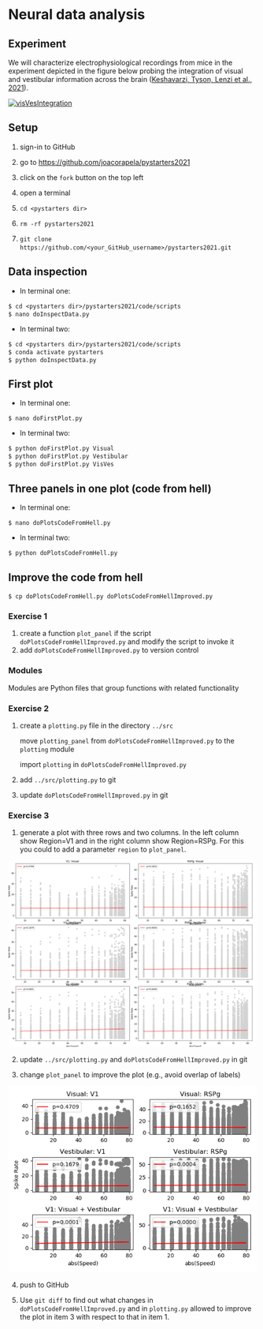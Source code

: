 
# Neural data analysis

## Experiment

We will characterize electrophysiological recordings from mice in the experiment depicted in the figure below probing the integration of visual and vestibular information across the brain ([Keshavarzi, Tyson, Lenzi et al., 2021](https://www.biorxiv.org/content/10.1101/2021.01.22.427789v4.abstract)).

[![visVesIntegration](figures/visVesIntegration.png)](http://www.gatsby.ucl.ac.uk/~rapela/sepi/videos/sepi.mov)

## Setup

1. sign-in to GitHub

2. go to https://github.com/joacorapela/pystarters2021

3. click on the `fork` button on the top left

4. open a terminal

5. `cd <pystarters dir>`

6. `rm -rf pystarters2021`

7. `git clone https://github.com/<your_GitHub_username>/pystarters2021.git`

## Data inspection

- In terminal one:

```
$ cd <pystarters dir>/pystarters2021/code/scripts
$ nano doInspectData.py
```

- In terminal two:

```
$ cd <pystarters dir>/pystarters2021/code/scripts
$ conda activate pystarters
$ python doInspectData.py
```

## First plot

- In terminal one:

```
$ nano doFirstPlot.py
```

- In terminal two:

```
$ python doFirstPlot.py Visual
$ python doFirstPlot.py Vestibular
$ python doFirstPlot.py VisVes
```

## Three panels in one plot (code from hell)

- In terminal one:

```
$ nano doPlotsCodeFromHell.py
```

- In terminal two:

```
$ python doPlotsCodeFromHell.py
```

## Improve the code from hell

```
$ cp doPlotsCodeFromHell.py doPlotsCodeFromHellImproved.py
```

### Exercise 1

1. create a function `plot_panel` if the script `doPlotsCodeFromHellImproved.py` and modify the script to invoke it
2. add `doPlotsCodeFromHellImproved.py` to version control

### Modules

Modules are Python files that group functions with related functionality

### Exercise 2

1. create a `plotting.py` file in the directory `../src`

   move `plotting_panel` from `doPlotsCodeFromHellImproved.py` to the `plotting` module

   import `plotting` in `doPlotsCodeFromHellImproved.py`

2. add `../src/plotting.py` to git
3. update `doPlotsCodeFromHellImproved.py` in git

### Exercise 3

1. generate a plot with three rows and two columns. In the left column show Region=V1 and in the right column show Region=RSPg. For this you could to add a parameter `region` to `plot_panel`.

![2cols](figures/spikeRateVsabsSpeedV1RSPg_allConditions.png)

2. update `../src/plotting.py` and `doPlotsCodeFromHellImproved.py` in git

3. change `plot_panel` to improve the plot (e.g., avoid overlap of labels)

![2cols](figures/spikeRateVsabsSpeedV1RSPg_allConditions_neat.png)

4. push to GitHub

5. Use `git diff` to find out what changes in `doPlotsCodeFromHellImproved.py` and in `plotting.py` allowed to improve the plot in item 3 with respect to that in item 1.


